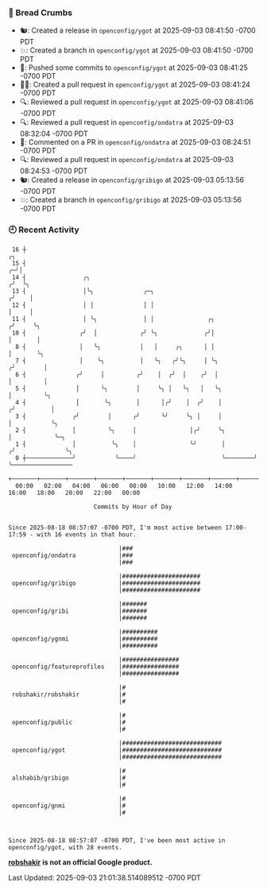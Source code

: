 ### 🍞 Bread Crumbs

 * 🐿: Created a release in `openconfig/ygot` at 2025-09-03 08:41:50 -0700 PDT
 * 💥: Created a branch in `openconfig/ygot` at 2025-09-03 08:41:50 -0700 PDT
 * 🚢: Pushed some commits to `openconfig/ygot` at 2025-09-03 08:41:25 -0700 PDT
 * ✍🏼: Created a pull request in `openconfig/ygot` at 2025-09-03 08:41:24 -0700 PDT
 * 🔍: Reviewed a pull request in  `openconfig/ygot` at 2025-09-03 08:41:06 -0700 PDT
 * 🔍: Reviewed a pull request in  `openconfig/ondatra` at 2025-09-03 08:32:04 -0700 PDT
 * 💬: Commented on a PR in  `openconfig/ondatra` at 2025-09-03 08:24:51 -0700 PDT
 * 🔍: Reviewed a pull request in  `openconfig/ondatra` at 2025-09-03 08:24:53 -0700 PDT
 * 🐿: Created a release in `openconfig/gribigo` at 2025-09-03 05:13:56 -0700 PDT
 * 💥: Created a branch in `openconfig/gribigo` at 2025-09-03 05:13:56 -0700 PDT

### 🕘 Recent Activity
```
 16 ┼                                                                        ╭╮
 15 ┤                                                                      ╭─╯│
 14 ┤                ╭╮                                                   ╭╯  ╰╮
 13 ┤                │╰╮              ╭─╮                                ╭╯    │
 12 ┤                │ │              │ │                                │     │
 11 ┤                │ ╰╮             │ │               ╭╮              ╭╯     ╰╮
 10 ┤               ╭╯  │            ╭╯ ╰╮             ╭╯│              │       │
  8 ┤               │   ╰╮           │   │     ╭╮      │ │              │       ╰╮
  7 ┤               │    ╰╮          │   ╰╮   ╭╯╰╮     │ ╰╮            ╭╯        │
  6 ┤              ╭╯     │         ╭╯    │  ╭╯  │    ╭╯  │            │         │
  5 ┤              │      ╰╮        │     ╰╮ │   ╰╮   │   ╰╮           │         ╰╮
  4 ┤              │       ╰╮       │      │╭╯    │  ╭╯    │          ╭╯          │
  3 ┤             ╭╯        │      ╭╯      ╰╯     ╰╮ │     │          │           ╰╮
  2 ┤             │         ╰╮     │               │╭╯     ╰╮         │            ╰─╮
  1 ┤             │          ╰╮    │               ╰╯       │        ╭╯              ╰╮
  0 ┼─────────────╯           ╰────╯                        ╰────────╯                ╰─────────────────
    +───────+───────+───────+───────+───────+───────+───────+───────+───────+───────+───────+───────+────
  00:00   02:00   04:00   06:00   08:00   10:00   12:00   14:00   16:00   18:00   20:00   22:00   00:00   

						Commits by Hour of Day


Since 2025-08-18 08:57:07 -0700 PDT, I'm most active between 17:00-17:59 - with 16 events in that hour.

```



```
                               |###
 openconfig/ondatra            |###
                               |###

                               |######################
 openconfig/gribigo            |######################
                               |######################

                               |#######
 openconfig/gribi              |#######
                               |#######

                               |##########
 openconfig/ygnmi              |##########
                               |##########

                               |################
 openconfig/featureprofiles    |################
                               |################

                               |#
 robshakir/robshakir           |#
                               |#

                               |#
 openconfig/public             |#
                               |#

                               |############################
 openconfig/ygot               |############################
                               |############################

                               |#
 alshabib/gribigo              |#
                               |#

                               |#
 openconfig/gnmi               |#
                               |#



Since 2025-08-18 08:57:07 -0700 PDT, I've been most active in openconfig/ygot, with 28 events.

```
**[robshakir](mailto:robjs@google.com) is not an official Google product.**  


Last Updated: 2025-09-03 21:01:38.514089512 -0700 PDT
